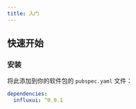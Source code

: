 ```yaml
---
title: 入门
---
```


## 快速开始

### 安装

将此添加到你的软件包的 `pubspec.yaml` 文件：

```yaml
dependencies:
  influxui: ^0.0.1
```
